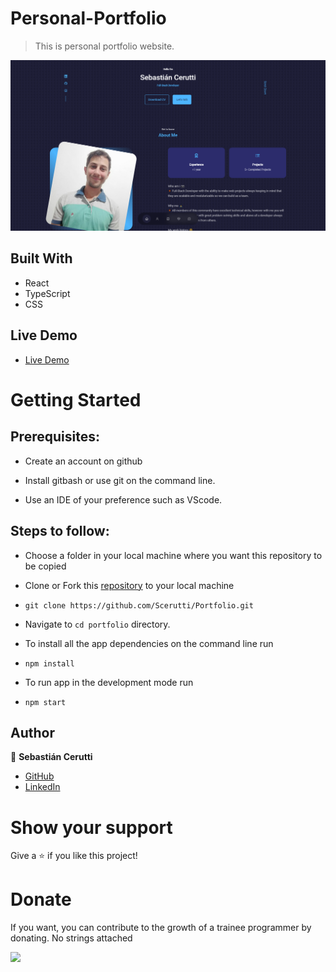 # Personal-Portfolio
> This is personal portfolio website.

![Portfolio](./src/assets/port.png)

## Built With

- React
- TypeScript
- CSS

## Live Demo

- [Live Demo](https://sebastiancerutti.tech)


# Getting Started
## Prerequisites:


- Create an account on github

- Install gitbash or use git on the command line.

- Use an IDE of your preference such as VScode.

## Steps to follow:

- Choose a folder in your local machine where you want this repository to be copied

- Clone or Fork this [repository](https://github.com/Scerutti/Portfolio.git) to your local machine 

- ```
  git clone https://github.com/Scerutti/Portfolio.git
  ```

- Navigate to `cd portfolio` directory.

- To install all the app dependencies on the command line run
- ```
  npm install
  ``` 
- To run app in the development mode run 
- ```
  npm start
  ```


## Author

👨  **Sebastián Cerutti**

- [GitHub](https://github.com/Scerutti)
- [LinkedIn](https://www.linkedin.com/in/cerutti-sebastiáng/)

# Show your support
Give a ⭐ if you like this project!

# Donate
If you want, you can contribute to the growth of a trainee programmer by donating. No strings attached

<a href="https://paypal.me/scrutti?country.x=AR&locale.x=es_XC" target="_blank"><img src="https://img.shields.io/badge/Donate-PayPal-ff3f59.svg"/></a>
